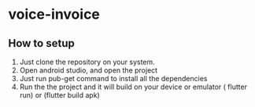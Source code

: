# voice-invoice

## How to setup

1. Just clone the repository on your system.
2. Open android studio, and open the project
3. Just run pub-get command to install all the dependencies
4. Run the the project and it will build on your device or emulator ( flutter run) or (flutter build apk)
